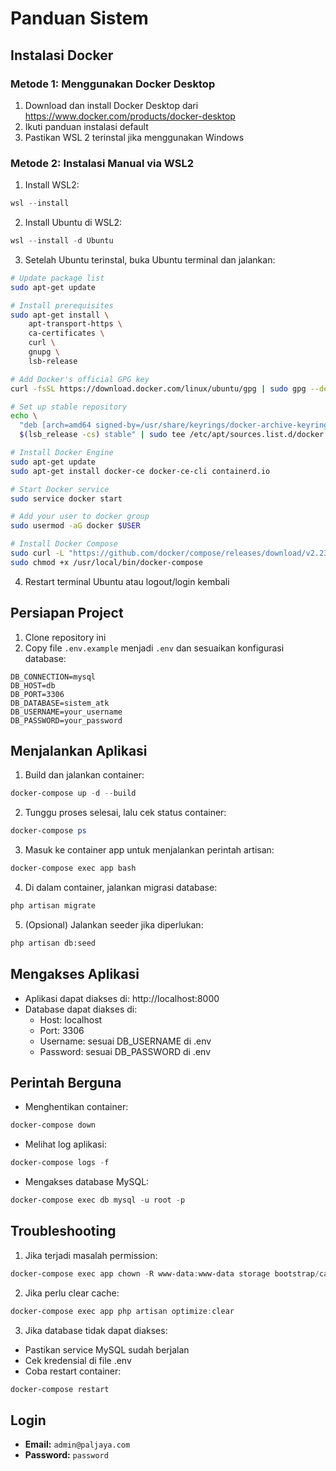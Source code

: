 # Panduan Sistem

## Instalasi Docker

### Metode 1: Menggunakan Docker Desktop

1. Download dan install Docker Desktop dari https://www.docker.com/products/docker-desktop
2. Ikuti panduan instalasi default
3. Pastikan WSL 2 terinstal jika menggunakan Windows

### Metode 2: Instalasi Manual via WSL2

1. Install WSL2:

```powershell
wsl --install
```

2. Install Ubuntu di WSL2:

```powershell
wsl --install -d Ubuntu
```

3. Setelah Ubuntu terinstal, buka Ubuntu terminal dan jalankan:

```bash
# Update package list
sudo apt-get update

# Install prerequisites
sudo apt-get install \
    apt-transport-https \
    ca-certificates \
    curl \
    gnupg \
    lsb-release

# Add Docker's official GPG key
curl -fsSL https://download.docker.com/linux/ubuntu/gpg | sudo gpg --dearmor -o /usr/share/keyrings/docker-archive-keyring.gpg

# Set up stable repository
echo \
  "deb [arch=amd64 signed-by=/usr/share/keyrings/docker-archive-keyring.gpg] https://download.docker.com/linux/ubuntu \
  $(lsb_release -cs) stable" | sudo tee /etc/apt/sources.list.d/docker.list > /dev/null

# Install Docker Engine
sudo apt-get update
sudo apt-get install docker-ce docker-ce-cli containerd.io

# Start Docker service
sudo service docker start

# Add your user to docker group
sudo usermod -aG docker $USER

# Install Docker Compose
sudo curl -L "https://github.com/docker/compose/releases/download/v2.23.0/docker-compose-$(uname -s)-$(uname -m)" -o /usr/local/bin/docker-compose
sudo chmod +x /usr/local/bin/docker-compose
```

4. Restart terminal Ubuntu atau logout/login kembali

## Persiapan Project

1. Clone repository ini
2. Copy file `.env.example` menjadi `.env` dan sesuaikan konfigurasi database:

```env
DB_CONNECTION=mysql
DB_HOST=db
DB_PORT=3306
DB_DATABASE=sistem_atk
DB_USERNAME=your_username
DB_PASSWORD=your_password
```

## Menjalankan Aplikasi

1. Build dan jalankan container:

```powershell
docker-compose up -d --build
```

2. Tunggu proses selesai, lalu cek status container:

```powershell
docker-compose ps
```

3. Masuk ke container app untuk menjalankan perintah artisan:

```powershell
docker-compose exec app bash
```

4. Di dalam container, jalankan migrasi database:

```bash
php artisan migrate
```

5. (Opsional) Jalankan seeder jika diperlukan:

```bash
php artisan db:seed
```

## Mengakses Aplikasi

-   Aplikasi dapat diakses di: http://localhost:8000
-   Database dapat diakses di:
    -   Host: localhost
    -   Port: 3306
    -   Username: sesuai DB_USERNAME di .env
    -   Password: sesuai DB_PASSWORD di .env

## Perintah Berguna

-   Menghentikan container:

```powershell
docker-compose down
```

-   Melihat log aplikasi:

```powershell
docker-compose logs -f
```

-   Mengakses database MySQL:

```powershell
docker-compose exec db mysql -u root -p
```

## Troubleshooting

1. Jika terjadi masalah permission:

```powershell
docker-compose exec app chown -R www-data:www-data storage bootstrap/cache
```

2. Jika perlu clear cache:

```powershell
docker-compose exec app php artisan optimize:clear
```

3. Jika database tidak dapat diakses:

-   Pastikan service MySQL sudah berjalan
-   Cek kredensial di file .env
-   Coba restart container:

```powershell
docker-compose restart
```


## Login

- **Email:** `admin@paljaya.com`
- **Password:** `password`
